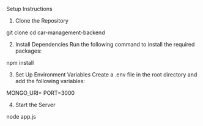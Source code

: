 Setup Instructions
1. Clone the Repository
   
git clone <repository-url>
cd car-management-backend

2. Install Dependencies
Run the following command to install the required packages:

npm install

3. Set Up Environment Variables
Create a .env file in the root directory and add the following variables:

MONGO_URI=<your-mongodb-uri>
PORT=3000

4. Start the Server

node app.js
